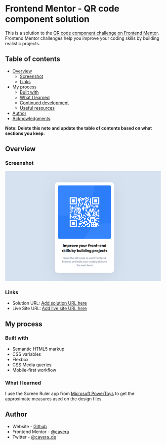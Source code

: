 # Frontend Mentor - QR code component solution

This is a solution to the [QR code component challenge on Frontend Mentor](https://www.frontendmentor.io/challenges/qr-code-component-iux_sIO_H). Frontend Mentor challenges help you improve your coding skills by building realistic projects. 

## Table of contents

- [Overview](#overview)
  - [Screenshot](#screenshot)
  - [Links](#links)
- [My process](#my-process)
  - [Built with](#built-with)
  - [What I learned](#what-i-learned)
  - [Continued development](#continued-development)
  - [Useful resources](#useful-resources)
- [Author](#author)
- [Acknowledgments](#acknowledgments)

**Note: Delete this note and update the table of contents based on what sections you keep.**

## Overview

### Screenshot

![](https://raw.githubusercontent.com/cavera/FEMentor-QR-card-component/main/screenshot/qr_code_card.png)


### Links

- Solution URL: [Add solution URL here](https://github.com/cavera/FEMentor-QR-card-component)
- Live Site URL: [Add live site URL here](https://fe-mentor-qr.netlify.app/)

## My process

### Built with

- Semantic HTML5 markup
- CSS variables
- Flexbox
- CSS Media queries
- Mobile-first workflow

### What I learned

I use the Screen Ruler app from [Microsoft PowerToys](https://github.com/microsoft/PowerToys) to get the approximate measures ased on the design files.

## Author

- Website - [Github](https://github.com/cavera)
- Frontend Mentor - [@cavera](https://www.frontendmentor.io/profile/cavera)
- Twitter - [@cavera_de](https://twitter.com/cavera_de)
